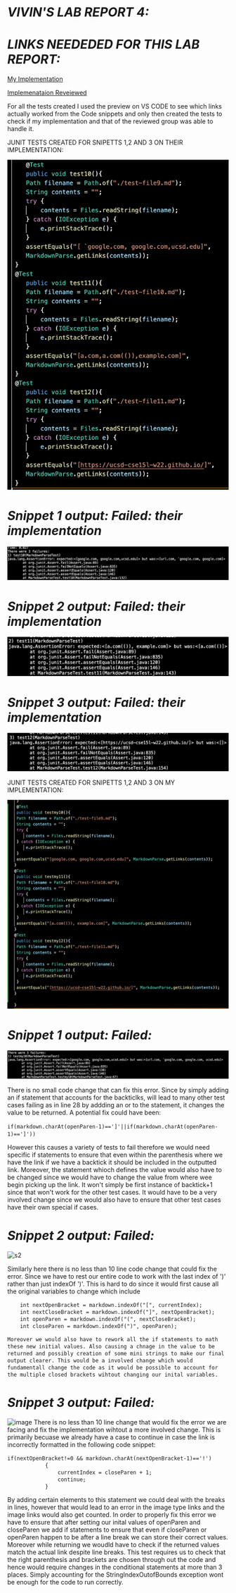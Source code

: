# _**VIVIN'S LAB REPORT 4:**_

# _**LINKS NEEDEDED FOR THIS LAB REPORT:**_

[My Implementation](https://github.com/vivin2709/markdown-parse)

[Implemenataion Reveiewed](https://github.com/aldrincheung/markdown-parse)

For all the tests created I used the preview on VS CODE to see which links actually worked from the Code snippets and only then created the tests to check if my implementation and that of the reviewed group was able to handle it. 

JUNIT TESTS CREATED FOR SNIPETTS 1,2 AND 3 ON THEIR IMPLEMENTATION:

![THEIR IMPLEMETATION](theirinew.png)

 # _**Snippet 1 output: Failed: their implementation**_

![snippet 1 test](S3(1)FAILREVIEW.png)

 # _**Snippet 2 output: Failed: their implementation**_

![snippet 2 test](s2failrevieww.png)

 # _**Snippet 3 output: Failed: their implementation**_

![snippet 3 test](s1failreveiew.png)

JUNIT TESTS CREATED FOR SNIPETTS 1,2 AND 3 ON MY IMPLEMENTATION:

![MY IMPLEMETATION](mytestsmarkdown.png)

 # _**Snippet 1 output: Failed:**_

![s1](ssm1.png)

There is no small code change that can fix this error. Since by simply adding an if statement that accounts for the backticlks, will lead to many other test cases failing as in line 28 by addding an or to the statement, it changes the value to be returned. A potential fix could have been:

``` if(markdown.charAt(openParen-1)==']'||if(markdown.charAt(openParen-1)==']')) ```

However this causes a variety of tests to fail therefore we would need specific if statements to ensure that even within the parenthesis where we have the link if we have a backtick it should be included in the outputted link. Moreover, the statement whioch defines the value would also have to be changed since we would have to change the value from where wee begin picking up the link. It won't simply be first instance of backtick+1 since that won't work for the other test cases. It would have to be a very involved change since we would also have to ensure that other test cases have their own special if cases.

 # _**Snippet 2 output: Failed:**_

![s2](ssm2.png)

Similarly here there is no less than 10 line code change that could fix the error. Since we have to rest our entire code to work with the last index of ')' rather than just indexOf ')'. This is hard to do since it would first cause all the original variables to change which include 
```
    int nextOpenBracket = markdown.indexOf("[", currentIndex);
    int nextCloseBracket = markdown.indexOf("]", nextOpenBracket);
    int openParen = markdown.indexOf("(", nextCloseBracket);
    int closeParen = markdown.indexOf(")", openParen); 
```

    Moreover we would also have to rework all the if statements to math these new initial values. Also causing a chnage in the value to be returned and possibly creation of some mini strings to make our final output clearer. This would be a involved change which would fundamentall change the code as it would be possible to account for the multiple closed brackets wihtout changing our inital variables. 

 # _**Snippet 3 output: Failed:**_

![image](ssm3.png)
There is no less than 10 line change that would fix the error we are facing and fix the  implementation wihtout a more involved change. This is primarily becuase we already have a case to continue in case the link is incorrectly formatted in the following code snippet:
``` 
if(nextOpenBracket!=0 && markdown.charAt(nextOpenBracket-1)=='!')
            {
                currentIndex = closeParen + 1;
                continue;
            } 

``` 
By adding certain elements to this statement we could deal with the breaks in lines, however that would lead to an error in the image type links and the image links would also get counted. In order to properly fix this error we have to ensure that after setting our inital values of openParen and closeParen we add if statements to ensure that even if closeParen or openParen happen to be after a line break we can store their correct values. Moreover while returning we woudld have to check if the returned values match the actual link despite line breaks. This test requires us to check that the right parenthesis and brackets are chosen through out the code and hence would require changes in the conditional statements at more than 3 places. Simply accounting for the StringIndexOutofBounds exception wont be enough for the code to run correctly. 
